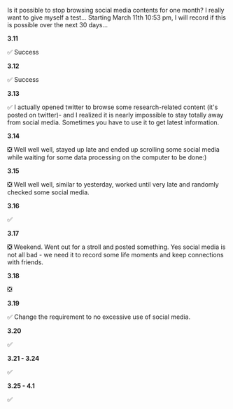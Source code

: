 Is it possible to stop browsing social media contents for one month? I really want to give myself a test... Starting March 11th 10:53 pm, I will record if this is possible over the next 30 days...

**3.11**

✅ Success

**3.12**

✅ Success

**3.13**

✅ I actually opened twitter to browse some research-related content (it's posted on twitter)- and I realized it is nearly impossible to stay totally away from social media. Sometimes you have to use it to get latest information.

**3.14**

❎ Well well well, stayed up late and ended up scrolling some social media while waiting for some data processing on the computer to be done:)

**3.15**

❎ Well well well, similar to yesterday, worked until very late and randomly checked some social media.

**3.16**

✅

**3.17**

❎ Weekend. Went out for a stroll and posted something. Yes social media is not all bad - we need it to record some life moments and keep connections with friends.

**3.18**

❎

**3.19**

✅ Change the requirement to no excessive use of social media.

**3.20**

✅

**3.21 - 3.24**

✅

**3.25 - 4.1**

✅
